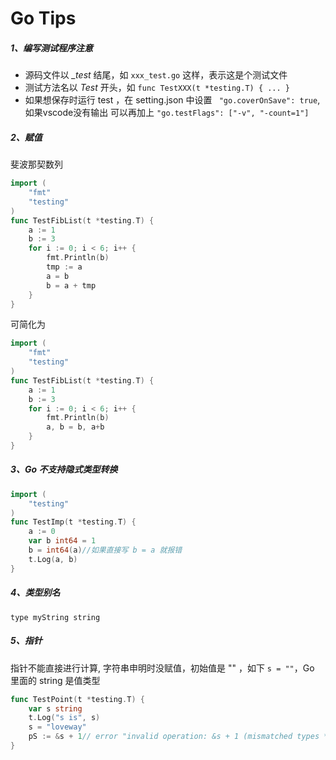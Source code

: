 # Go Tips
##### 1、编写测试程序注意
* 源码文件以 *_test* 结尾，如 `xxx_test.go` 这样，表示这是个测试文件
* 测试方法名以 *Test* 开头，如 `func TestXXX(t *testing.T) { ... }`
* 如果想保存时运行 test ，在 setting.json 中设置 ` "go.coverOnSave": true`, 如果vscode没有输出 可以再加上 `"go.testFlags": ["-v", "-count=1"]`

##### 2、赋值

斐波那契数列

```go
import (
	"fmt"
	"testing"
)
func TestFibList(t *testing.T) {
	a := 1
	b := 3
	for i := 0; i < 6; i++ {
		fmt.Println(b)
		tmp := a
		a = b
		b = a + tmp
	}
}
```
可简化为
```go
import (
	"fmt"
	"testing"
)
func TestFibList(t *testing.T) {
	a := 1
	b := 3
	for i := 0; i < 6; i++ {
		fmt.Println(b)
		a, b = b, a+b
	}
}
```
##### 3、Go 不支持隐式类型转换
```go
import (
	"testing"
)
func TestImp(t *testing.T) {
	a := 0
	var b int64 = 1
	b = int64(a)//如果直接写 b = a 就报错
	t.Log(a, b)
}
```
##### 4、类型别名
`type myString string`
##### 5、指针
指针不能直接进行计算, 字符串申明时没赋值，初始值是 "" ，如下 `s = ""`，Go 里面的 string 是值类型
```go
func TestPoint(t *testing.T) {
	var s string
	t.Log("s is", s)
	s = "loveway"
	pS := &s + 1// error "invalid operation: &s + 1 (mismatched types *string and int)"
}
```

